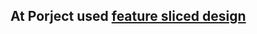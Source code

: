 ## At Porject used [feature sliced design](https://feature-sliced.design/docs/get-started/overview)
